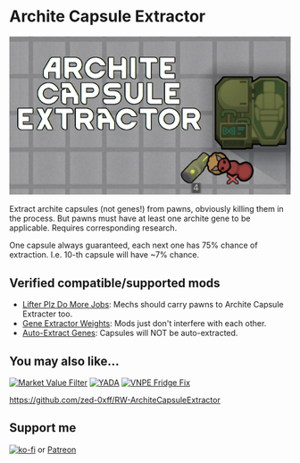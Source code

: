 # Archite Capsule Extractor
[![Archite Capsule Extractor](About/Preview.png)](https://steamcommunity.com/sharedfiles/filedetails/?id=2959446434)

Extract archite capsules (not genes!) from pawns, obviously killing them in the process.
But pawns must have at least one archite gene to be applicable.
Requires corresponding research.

One capsule always guaranteed, each next one has 75% chance of extraction.
I.e. 10-th capsule will have ~7% chance.

## Verified compatible/supported mods

- [Lifter Plz Do More Jobs](https://steamcommunity.com/sharedfiles/filedetails/?id=2884057958): Mechs should carry pawns to Archite Capsule Extracter too.
- [Gene Extractor Weights](https://steamcommunity.com/sharedfiles/filedetails/?id=2883796262): Mods just don't interfere with each other.
- [Auto-Extract Genes](https://steamcommunity.com/sharedfiles/filedetails/?id=2882834449): Capsules will NOT be auto-extracted.

## You may also like...

[![Market Value Filter](https://steamuserimages-a.akamaihd.net/ugc/2030601882545722547/5C4C6F193DA4429BD79D2FA2632AD7B3E188D79E/?imw=268&imh=151&ima=fit&impolicy=Letterbox)](https://steamcommunity.com/sharedfiles/filedetails/?id=2960434569)
[![YADA](https://steamuserimages-a.akamaihd.net/ugc/2031730032116745972/3AFF012AAA9C0F768199C85E3BD48533D177D40E/?imw=268&imh=151&ima=fit&impolicy=Letterbox)](https://steamcommunity.com/sharedfiles/filedetails/?id=2971543841)
[![VNPE Fridge Fix](https://steamuserimages-a.akamaihd.net/ugc/2031730758748002449/60775C5C148E58CDA4F19B6E4571A778A86A9FF9/?imw=268&imh=151&ima=fit&impolicy=Letterbox)](https://steamcommunity.com/sharedfiles/filedetails/?id=2976541719)

https://github.com/zed-0xff/RW-ArchiteCapsuleExtractor

## Support me

[![ko-fi](https://i.imgur.com/Utx6OIH.png)](https://ko-fi.com/K3K81Z3W5) or [Patreon](https://www.patreon.com/zed_0xff)
